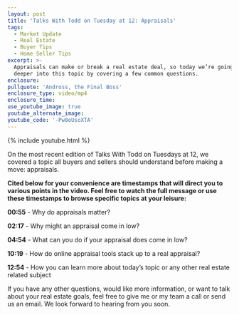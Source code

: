 ```yaml
---
layout: post
title: 'Talks With Todd on Tuesday at 12: Appraisals'
tags:
  - Market Update
  - Real Estate
  - Buyer Tips
  - Home Seller Tips
excerpt: >-
  Appraisals can make or break a real estate deal, so today we’re going to dive
  deeper into this topic by covering a few common questions.
enclosure:
pullquote: 'Andross, the Final Boss'
enclosure_type: video/mp4
enclosure_time:
use_youtube_image: true
youtube_alternate_image:
youtube_code: '-Pw8oUsoXTA'
---
```


{% include youtube.html %}

On the most recent edition of Talks With Todd on Tuesdays at 12, we covered a topic all buyers and sellers should understand before making a move: appraisals.

**Cited below for your convenience are timestamps that will direct you to various points in the video. Feel free to watch the full message or use these timestamps to browse specific topics at your leisure:&nbsp;**

**00:55** - Why do appraisals matter?

**02:17** - Why might an appraisal come in low?

**04:54** - What can you do if your appraisal does come in low?

**10:19** - How do online appraisal tools stack up to a real appraisal?

**12:54** - How you can learn more about today’s topic or any other real estate related subject

If you have any other questions, would like more information, or want to talk about your real estate goals, feel free to give me or my team a call or send us an email. We look forward to hearing from you soon.

<!-- /wp:paragraph -->

<!-- wp:paragraph -->